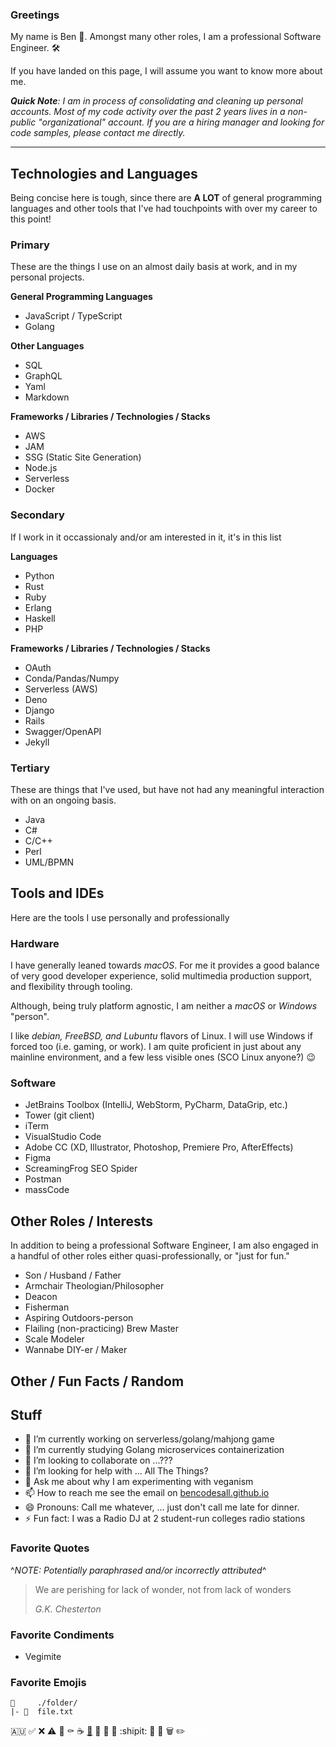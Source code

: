 ### Greetings

My name is Ben 👋. Amongst many other roles, I am a professional Software Engineer. 🛠️

If you have landed on this page, I will assume you want to know more about me.

***Quick Note**: I am in process of consolidating and cleaning up personal accounts. Most of my code activity over the past 2 years lives in a non-public "organizational" account. If you are a hiring manager and looking for code samples, please contact me directly.*

---

## Technologies and Languages

Being concise here is tough, since there are **A LOT** of general programming languages and other tools that I've had touchpoints with over my career to this point!

### Primary

These are the things I use on an almost daily basis at work, and in my personal projects.

**General Programming Languages**

- JavaScript / TypeScript
- Golang

**Other Languages**

- SQL
- GraphQL
- Yaml
- Markdown

**Frameworks / Libraries / Technologies / Stacks**

- AWS
- JAM
- SSG (Static Site Generation)
- Node.js
- Serverless
- Docker

### Secondary

If I work in it occassionaly and/or am interested in it, it's in this list

**Languages**

- Python
- Rust
- Ruby
- Erlang
- Haskell
- PHP

**Frameworks / Libraries / Technologies / Stacks**

- OAuth
- Conda/Pandas/Numpy
- Serverless (AWS)
- Deno
- Django
- Rails
- Swagger/OpenAPI
- Jekyll

### Tertiary

These are things that I've used, but have not had any meaningful interaction with on an ongoing basis.

- Java
- C#
- C/C++
- Perl
- UML/BPMN

## Tools and IDEs

Here are the tools I use personally and professionally

### Hardware

I have generally leaned towards *macOS*. For me it provides a good balance of very good developer experience, solid multimedia production support, and flexibility through tooling.

Although, being truly platform agnostic, I am neither a *macOS* or *Windows* "person".

I like *debian, FreeBSD, and Lubuntu* flavors of Linux. I will use Windows if forced too (i.e. gaming, or work). I am quite proficient in just about any mainline environment, and a few less visible ones (SCO Linux anyone?) :wink:

### Software

- JetBrains Toolbox (IntelliJ, WebStorm, PyCharm, DataGrip, etc.)
- Tower (git client)
- iTerm
- VisualStudio Code
- Adobe CC (XD, Illustrator, Photoshop, Premiere Pro, AfterEffects)
- Figma
- ScreamingFrog SEO Spider
- Postman
- massCode

## Other Roles / Interests

In addition to being a professional Software Engineer, I am also engaged in a handful of other roles either quasi-professionally, or "just for fun."

- Son / Husband / Father
- Armchair Theologian/Philosopher
- Deacon
- Fisherman
- Aspiring Outdoors-person
- Flailing (non-practicing) Brew Master
- Scale Modeler
- Wannabe DIY-er / Maker

## Other / Fun Facts / Random

## Stuff

- 🔭 I’m currently working on serverless/golang/mahjong game
- 🌱 I’m currently studying Golang microservices containerization
- 👯 I’m looking to collaborate on ...???
- 🤔 I’m looking for help with ... All The Things?
- 💬 Ask me about why I am experimenting with veganism
- 📫 How to reach me see the email on [bencodesall.github.io](https://bencodesall.github.io)
- 😄 Pronouns: Call me whatever, ... just don't call me late for dinner.
- ⚡ Fun fact: I was a Radio DJ at 2 student-run colleges radio stations

### Favorite Quotes

^*NOTE: Potentially paraphrased and/or incorrectly attributed*^

> We are perishing for lack of wonder, not from lack of wonders
>
> *G.K. Chesterton*

### Favorite Condiments

- Vegimite


### Favorite Emojis

    📁     ./folder/
    |- 📄  file.txt

🇦🇺
✅
❌
⚠️
🚫
⚰️
☕
[🔗](misc/README.md)
🧰
🔐
🔑
:shipit:
📆
📌
🗑️
✏️
<a href="/misc/README.md" style="color:#FFFFFF;text-decoraton:none">MISC</a>
<!--
**bencodesall/bencodesall** is a ✨ _special_ ✨ repository because its `README.md` (this file) appears on your GitHub profile.

Here are some ideas to get you started:

- 🔭 I’m currently working on ...
- 🌱 I’m currently learning ...
- 👯 I’m looking to collaborate on ...
- 🤔 I’m looking for help with ...
- 💬 Ask me about ...
- 📫 How to reach me: ...
- 😄 Pronouns: ...
- ⚡ Fun fact: ...

Here's some other personal favorites
📁     ./folder/
|- 📄  file.txt

🇦🇺
✅
©️
®️
™️
❌
✝️
⚠️
🚫
⚰️
☕
🛠️
🔗
🧰
🔐
🔑
:shipit:
📆
📌
🗑️
✏️
-->

